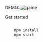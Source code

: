 DEMO: 
![game](https://user-images.githubusercontent.com/28704841/29267916-686b6870-80f3-11e7-82a3-58b24b17d15a.gif)

Get started

```javascript

    npm install
    npm start

```
